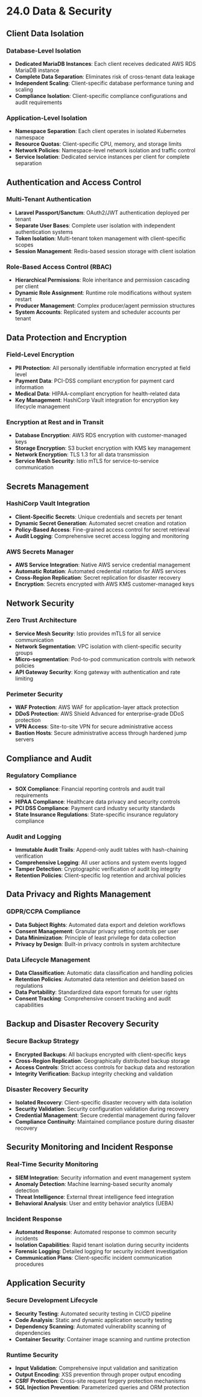 # 24.0 Data & Security

## Client Data Isolation

### Database-Level Isolation
- **Dedicated MariaDB Instances**: Each client receives dedicated AWS RDS MariaDB instance
- **Complete Data Separation**: Eliminates risk of cross-tenant data leakage
- **Independent Scaling**: Client-specific database performance tuning and scaling
- **Compliance Isolation**: Client-specific compliance configurations and audit requirements

### Application-Level Isolation
- **Namespace Separation**: Each client operates in isolated Kubernetes namespace
- **Resource Quotas**: Client-specific CPU, memory, and storage limits
- **Network Policies**: Namespace-level network isolation and traffic control
- **Service Isolation**: Dedicated service instances per client for complete separation

## Authentication and Access Control

### Multi-Tenant Authentication
- **Laravel Passport/Sanctum**: OAuth2/JWT authentication deployed per tenant
- **Separate User Bases**: Complete user isolation with independent authentication systems
- **Token Isolation**: Multi-tenant token management with client-specific scopes
- **Session Management**: Redis-based session storage with client isolation

### Role-Based Access Control (RBAC)
- **Hierarchical Permissions**: Role inheritance and permission cascading per client
- **Dynamic Role Assignment**: Runtime role modifications without system restart
- **Producer Management**: Complex producer/agent permission structures
- **System Accounts**: Replicated system and scheduler accounts per tenant

## Data Protection and Encryption

### Field-Level Encryption
- **PII Protection**: All personally identifiable information encrypted at field level
- **Payment Data**: PCI-DSS compliant encryption for payment card information
- **Medical Data**: HIPAA-compliant encryption for health-related data
- **Key Management**: HashiCorp Vault integration for encryption key lifecycle management

### Encryption at Rest and in Transit
- **Database Encryption**: AWS RDS encryption with customer-managed keys
- **Storage Encryption**: S3 bucket encryption with KMS key management
- **Network Encryption**: TLS 1.3 for all data transmission
- **Service Mesh Security**: Istio mTLS for service-to-service communication

## Secrets Management

### HashiCorp Vault Integration
- **Client-Specific Secrets**: Unique credentials and secrets per tenant
- **Dynamic Secret Generation**: Automated secret creation and rotation
- **Policy-Based Access**: Fine-grained access control for secret retrieval
- **Audit Logging**: Comprehensive secret access logging and monitoring

### AWS Secrets Manager
- **AWS Service Integration**: Native AWS service credential management
- **Automatic Rotation**: Automated credential rotation for AWS services
- **Cross-Region Replication**: Secret replication for disaster recovery
- **Encryption**: Secrets encrypted with AWS KMS customer-managed keys

## Network Security

### Zero Trust Architecture
- **Service Mesh Security**: Istio provides mTLS for all service communication
- **Network Segmentation**: VPC isolation with client-specific security groups
- **Micro-segmentation**: Pod-to-pod communication controls with network policies
- **API Gateway Security**: Kong gateway with authentication and rate limiting

### Perimeter Security
- **WAF Protection**: AWS WAF for application-layer attack protection
- **DDoS Protection**: AWS Shield Advanced for enterprise-grade DDoS protection
- **VPN Access**: Site-to-site VPN for secure administrative access
- **Bastion Hosts**: Secure administrative access through hardened jump servers

## Compliance and Audit

### Regulatory Compliance
- **SOX Compliance**: Financial reporting controls and audit trail requirements
- **HIPAA Compliance**: Healthcare data privacy and security controls
- **PCI DSS Compliance**: Payment card industry security standards
- **State Insurance Regulations**: State-specific insurance regulatory compliance

### Audit and Logging
- **Immutable Audit Trails**: Append-only audit tables with hash-chaining verification
- **Comprehensive Logging**: All user actions and system events logged
- **Tamper Detection**: Cryptographic verification of audit log integrity
- **Retention Policies**: Client-specific log retention and archival policies

## Data Privacy and Rights Management

### GDPR/CCPA Compliance
- **Data Subject Rights**: Automated data export and deletion workflows
- **Consent Management**: Granular privacy setting controls per user
- **Data Minimization**: Principle of least privilege for data collection
- **Privacy by Design**: Built-in privacy controls in system architecture

### Data Lifecycle Management
- **Data Classification**: Automatic data classification and handling policies
- **Retention Policies**: Automated data retention and deletion based on regulations
- **Data Portability**: Standardized data export formats for user rights
- **Consent Tracking**: Comprehensive consent tracking and audit capabilities

## Backup and Disaster Recovery Security

### Secure Backup Strategy
- **Encrypted Backups**: All backups encrypted with client-specific keys
- **Cross-Region Replication**: Geographically distributed backup storage
- **Access Controls**: Strict access controls for backup data and restoration
- **Integrity Verification**: Backup integrity checking and validation

### Disaster Recovery Security
- **Isolated Recovery**: Client-specific disaster recovery with data isolation
- **Security Validation**: Security configuration validation during recovery
- **Credential Management**: Secure credential management during failover
- **Compliance Continuity**: Maintained compliance posture during disaster recovery

## Security Monitoring and Incident Response

### Real-Time Security Monitoring
- **SIEM Integration**: Security information and event management system
- **Anomaly Detection**: Machine learning-based security anomaly detection
- **Threat Intelligence**: External threat intelligence feed integration
- **Behavioral Analysis**: User and entity behavior analytics (UEBA)

### Incident Response
- **Automated Response**: Automated response to common security incidents
- **Isolation Capabilities**: Rapid tenant isolation during security incidents
- **Forensic Logging**: Detailed logging for security incident investigation
- **Communication Plans**: Client-specific incident communication procedures

## Application Security

### Secure Development Lifecycle
- **Security Testing**: Automated security testing in CI/CD pipeline
- **Code Analysis**: Static and dynamic application security testing
- **Dependency Scanning**: Automated vulnerability scanning of dependencies
- **Container Security**: Container image scanning and runtime protection

### Runtime Security
- **Input Validation**: Comprehensive input validation and sanitization
- **Output Encoding**: XSS prevention through proper output encoding
- **CSRF Protection**: Cross-site request forgery protection mechanisms
- **SQL Injection Prevention**: Parameterized queries and ORM protection